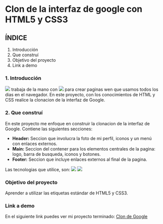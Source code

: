 # Clon de la interfaz de google con HTML5 y CSS3

## ÍNDICE
1. Introducción
2. Que construí
3. Objetivo del proyecto
4. Link a demo

### 1. Introducción
<img src="https://img.shields.io/badge/HTML5-E34F26?style=for-the-badge&logo=html5&logoColor=white"/> trabaja de la mano con <img src="https://img.shields.io/badge/CSS3-1572B6?style=for-the-badge&logo=css3&logoColor=white"/> para crear paginas wen que usamos todos los dias en el navegador. En este proyecto, con los conocimientos de HTML y CSS realice la clonacion de la interfaz de Google. 

### 2. Que construí
En este proyecto me enfoque en construir la clonacion de la interfaz de Google. 
Contiene las siguientes secciones: 

+ **Header:** Seccion que involucra la foto de mi perfil, iconos y un menú con enlaces externos.
+ **Main:** Seccion del contener para los elementos centrales de la pagina: logo, barra de busqueda, iconos y botones.
+ **Footer:** Seccion que incluye enlaces externos al final de la pagina.

Las tecnologias que utilice, son: 
<img src="https://img.shields.io/badge/HTML5-E34F26?style=for-the-badge&logo=html5&logoColor=white"/>
<img src="https://img.shields.io/badge/CSS3-1572B6?style=for-the-badge&logo=css3&logoColor=white"/>

### Objetivo del proyecto 
Aprender a utilizar las etiquetas estándar de HTML5 y CSS3. 

### Link a demo
En el siguiente link puedes ver mi proyecto terminado: [Clon de Google](clondegoogle-phi.vercel.app)
